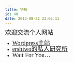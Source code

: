 ```yaml
---
title: 链接
id: 40
date: 2013-08-22 23:02:11
---
```


<span style="font-size: 20px; font-family: 微软雅黑; line-height: 20px;">欢迎交流个人网站</span>

*   [<span style="font-size: 20px; font-family: 微软雅黑; line-height: 20px;">Wordpress主站](http://nasunoiori.com/ "Wordpress")
*   [<span style="font-size: 20px; font-family: 微软雅黑; line-height: 20px;">ershiwo的私人研究所](https://www.ershiwo.com/ "ershiwo的私人研究所")
*   <span style="font-size: 20px; font-family: 微软雅黑; line-height: 20px;">Wait For You…</span>